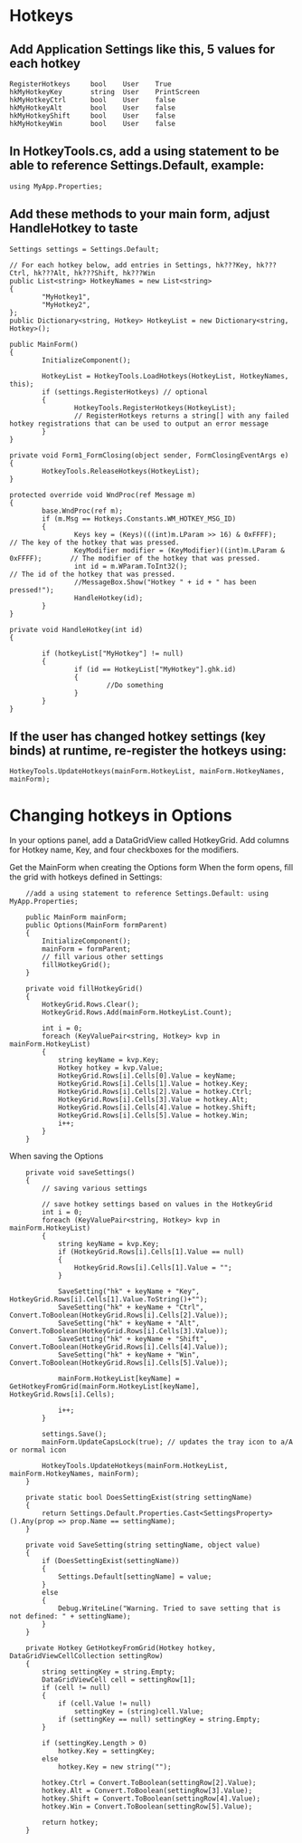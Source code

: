 # Hotkeys

## Add Application Settings like this, 5 values for each hotkey
    RegisterHotkeys		bool 	User	True
    hkMyHotkeyKey		string	User	PrintScreen
    hkMyHotkeyCtrl		bool	User	false
    hkMyHotkeyAlt		bool	User	false
    hkMyHotkeyShift		bool	User	false
    hkMyHotkeyWin		bool	User	false

## In HotkeyTools.cs, add a using statement to be able to reference Settings.Default, example:
    using MyApp.Properties;

## Add these methods to your main form, adjust HandleHotkey to taste

    Settings settings = Settings.Default;

    // For each hotkey below, add entries in Settings, hk???Key, hk???Ctrl, hk???Alt, hk???Shift, hk???Win
    public List<string> HotkeyNames = new List<string>
    {
            "MyHotkey1",
            "MyHotkey2",
    };
    public Dictionary<string, Hotkey> HotkeyList = new Dictionary<string, Hotkey>();
    
    public MainForm()
    {
            InitializeComponent();
    
            HotkeyList = HotkeyTools.LoadHotkeys(HotkeyList, HotkeyNames, this);
            if (settings.RegisterHotkeys) // optional
            {
                    HotkeyTools.RegisterHotkeys(HotkeyList);
                    // RegisterHotkeys returns a string[] with any failed hotkey registrations that can be used to output an error message
            }
    }
    
    private void Form1_FormClosing(object sender, FormClosingEventArgs e)
    {
            HotkeyTools.ReleaseHotkeys(HotkeyList);
    }
    
    protected override void WndProc(ref Message m)
    {
            base.WndProc(ref m);
            if (m.Msg == Hotkeys.Constants.WM_HOTKEY_MSG_ID)
            {
                    Keys key = (Keys)(((int)m.LParam >> 16) & 0xFFFF);                  // The key of the hotkey that was pressed.
                    KeyModifier modifier = (KeyModifier)((int)m.LParam & 0xFFFF);       // The modifier of the hotkey that was pressed.
                    int id = m.WParam.ToInt32();                                        // The id of the hotkey that was pressed.
                    //MessageBox.Show("Hotkey " + id + " has been pressed!");
                    HandleHotkey(id);
            }
    }
    
    private void HandleHotkey(int id)
    {
    
            if (hotkeyList["MyHotkey"] != null)
            {
                    if (id == HotkeyList["MyHotkey"].ghk.id)
                    {
                            //Do something
                    }
            }
    }

## If the user has changed hotkey settings (key binds) at runtime, re-register the hotkeys using:
    HotkeyTools.UpdateHotkeys(mainForm.HotkeyList, mainForm.HotkeyNames, mainForm);

# Changing hotkeys in Options

In your options panel, add a DataGridView called HotkeyGrid. Add columns for Hotkey name, Key, and four checkboxes for the modifiers.


Get the MainForm when creating the Options form
When the form opens, fill the grid with hotkeys defined in Settings:

        //add a using statement to reference Settings.Default: using MyApp.Properties;
        
        public MainForm mainForm;
        public Options(MainForm formParent)
        {
            InitializeComponent();
            mainForm = formParent;
            // fill various other settings
            fillHotkeyGrid();
        }

        private void fillHotkeyGrid()
        {
            HotkeyGrid.Rows.Clear();
            HotkeyGrid.Rows.Add(mainForm.HotkeyList.Count);

            int i = 0;
            foreach (KeyValuePair<string, Hotkey> kvp in mainForm.HotkeyList)
            {
                string keyName = kvp.Key;
                Hotkey hotkey = kvp.Value;
                HotkeyGrid.Rows[i].Cells[0].Value = keyName;
                HotkeyGrid.Rows[i].Cells[1].Value = hotkey.Key;
                HotkeyGrid.Rows[i].Cells[2].Value = hotkey.Ctrl;
                HotkeyGrid.Rows[i].Cells[3].Value = hotkey.Alt;
                HotkeyGrid.Rows[i].Cells[4].Value = hotkey.Shift;
                HotkeyGrid.Rows[i].Cells[5].Value = hotkey.Win;
                i++;
            }
        }

When saving the Options
        
        private void saveSettings()
        {
            // saving various settings

            // save hotkey settings based on values in the HotkeyGrid
            int i = 0;
            foreach (KeyValuePair<string, Hotkey> kvp in mainForm.HotkeyList)
            {
                string keyName = kvp.Key;
                if (HotkeyGrid.Rows[i].Cells[1].Value == null)
                {
                    HotkeyGrid.Rows[i].Cells[1].Value = "";
                }

                SaveSetting("hk" + keyName + "Key", HotkeyGrid.Rows[i].Cells[1].Value.ToString()+"");
                SaveSetting("hk" + keyName + "Ctrl", Convert.ToBoolean(HotkeyGrid.Rows[i].Cells[2].Value));
                SaveSetting("hk" + keyName + "Alt", Convert.ToBoolean(HotkeyGrid.Rows[i].Cells[3].Value));
                SaveSetting("hk" + keyName + "Shift", Convert.ToBoolean(HotkeyGrid.Rows[i].Cells[4].Value));
                SaveSetting("hk" + keyName + "Win", Convert.ToBoolean(HotkeyGrid.Rows[i].Cells[5].Value));

                mainForm.HotkeyList[keyName] = GetHotkeyFromGrid(mainForm.HotkeyList[keyName], HotkeyGrid.Rows[i].Cells);

                i++;
            }

            settings.Save();
            mainForm.UpdateCapsLock(true); // updates the tray icon to a/A or normal icon

            HotkeyTools.UpdateHotkeys(mainForm.HotkeyList, mainForm.HotkeyNames, mainForm);
        }

        private static bool DoesSettingExist(string settingName)
        {
            return Settings.Default.Properties.Cast<SettingsProperty>().Any(prop => prop.Name == settingName);
        }

        private void SaveSetting(string settingName, object value)
        {
            if (DoesSettingExist(settingName))
            {
                Settings.Default[settingName] = value;
            }
            else
            {
                Debug.WriteLine("Warning. Tried to save setting that is not defined: " + settingName);
            }
        }

        private Hotkey GetHotkeyFromGrid(Hotkey hotkey, DataGridViewCellCollection settingRow)
        {
            string settingKey = string.Empty;
            DataGridViewCell cell = settingRow[1];
            if (cell != null)
            {
                if (cell.Value != null)
                    settingKey = (string)cell.Value;
                if (settingKey == null) settingKey = string.Empty;
            }

            if (settingKey.Length > 0)
                hotkey.Key = settingKey;
            else
                hotkey.Key = new string("");

            hotkey.Ctrl = Convert.ToBoolean(settingRow[2].Value);
            hotkey.Alt = Convert.ToBoolean(settingRow[3].Value);
            hotkey.Shift = Convert.ToBoolean(settingRow[4].Value);
            hotkey.Win = Convert.ToBoolean(settingRow[5].Value);

            return hotkey;
        }
